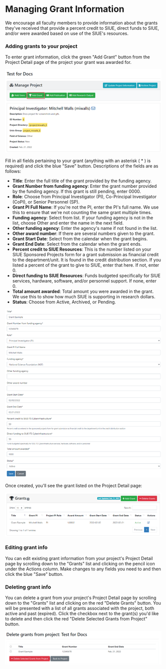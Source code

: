 # Managing Grant Information

We encourage all faculty members to provide information about the grants they've received that provide a percent credit to SIUE, direct funds to SIUE, and/or were awarded based on use of the SIUE's resources.

### Adding grants to your project

To enter grant information, click the green "Add Grant" button from the Project Detail page of the project your grant was awarded for.

![Add Grant](_media/project_and_allocation_management/project_add_grant.png ':size=50%')

Fill in all fields pertaining to your grant (anything with an asterisk ( * ) is required) and click the blue "Save" button. Descriptions of the fields are as follows:

- **Title**: Enter the full title of the grant provided by the funding agency.
- **Grant Number from funding agency**: Enter the grant number provided by the funding agency. If this grant is still pending, enter 0000.
- **Role**: Choose from Principal Investigator (PI), Co-Principal Investigator (CoPI), or Senior Personnel (SP).
- **Grant PI Full Name**: If you're not the PI, enter the PI's full name. We use this to ensure that we're not counting the same grant multiple times.
- **Funding agency**: Select from list. If your funding agency is not in the list, choose Other and enter the name in the next field.
- **Other funding agency**: Enter the agency's name if not found in the list.
- **Other award number**: If there are several numbers given to the grant.
- **Grant Start Date**: Select from the calendar when the grant begins.
- **Grant End Date**: Select from the calendar when the grant ends.
- **Percent credit to SIUE Resources**: This is the number listed on your SIUE Sponsored Projects form for a grant submission as financial credit to the department/unit. It is found in the credit distribution section. If you listed a percent of the grant to give to SIUE, enter that here. If not, enter 0.
- **Direct funding to SIUE Resources**: Funds budgeted specifically for SIUE services, hardware, software, and/or personnel support. If none, enter 0.
- **Total amount awarded**: Total amount you were awarded in the grant. We use this to show how much SIUE is supporting in research dollars.
- **Status**: Choose from Active, Archived, or Pending.

![Grant Information](_media/project_and_allocation_management/grant_information.png ':size=50%')

Once created, you'll see the grant listed on the Project Detail page:

![Grant Detail](_media/project_and_allocation_management/grant_detail.png ':size=50%')

### Editing grant info

You can edit existing grant information from your project's Project Detail page by scrolling down to the "Grants" list and clicking on the pencil icon under the Actions column. Make changes to any fields you need to and then click the blue "Save" button.

### Deleting grant info

You can delete a grant from your project's Project Detail page by scrolling down to the "Grants" list and clicking on the red "Delete Grants" button. You will be presented with a list of all grants associated with the project, both active and past (expired). Click the checkbox next to the grant(s) you'd like to delete and then click the red "Delete Selected Grants from Project" button.

![Delete Grants](_media/project_and_allocation_management/delete_grants.png ':size=50%')
